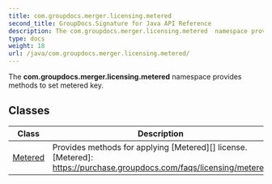 ```yaml
---
title: com.groupdocs.merger.licensing.metered
second_title: GroupDocs.Signature for Java API Reference
description: The com.groupdocs.merger.licensing.metered  namespace provides methods to set metered key.
type: docs
weight: 18
url: /java/com.groupdocs.merger.licensing.metered/
---
```


The **com.groupdocs.merger.licensing.metered** namespace provides methods to set metered key.


## Classes

| Class | Description |
| --- | --- |
| [Metered](../com.groupdocs.merger.licensing.metered/metered) | Provides methods for applying [Metered][] license.[Metered]: https://purchase.groupdocs.com/faqs/licensing/metered |

